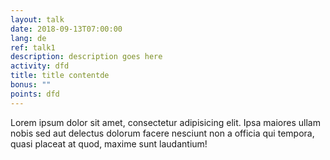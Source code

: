 ```yaml
---
layout: talk
date: 2018-09-13T07:00:00
lang: de
ref: talk1
description: description goes here
activity: dfd
title: title contentde
bonus: ""
points: dfd
---
```

Lorem ipsum dolor sit amet, consectetur adipisicing elit. Ipsa maiores ullam nobis sed aut delectus dolorum facere nesciunt non a officia qui tempora, quasi placeat at quod, maxime sunt laudantium!